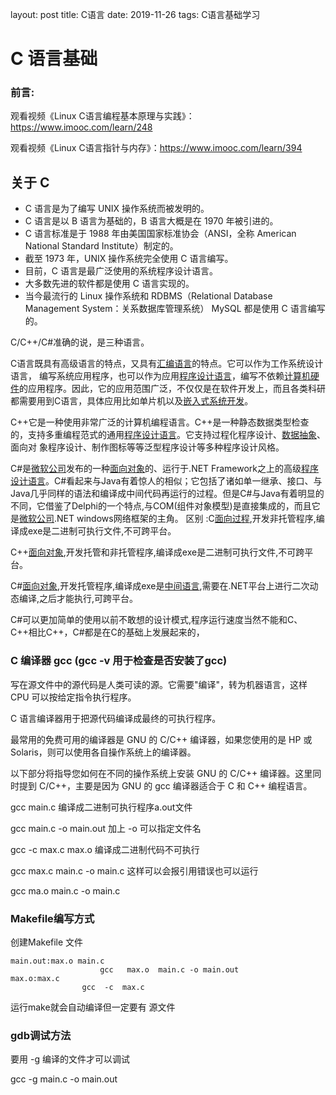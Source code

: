 layout: post
title: C语言
date: 2019-11-26 
tags: C语言基础学习 





# C 语言基础

### 前言:

 观看视频《Linux 				C语言编程基本原理与实践》：https://www.imooc.com/learn/248 				 

观看视频《Linux 				C语言指针与内存》：https://www.imooc.com/learn/394 			 		

## 关于 C

- C 语言是为了编写 UNIX 操作系统而被发明的。
- C 语言是以 B 语言为基础的，B 语言大概是在 1970 年被引进的。
- C 语言标准是于 1988 年由美国国家标准协会（ANSI，全称 American National Standard Institute）制定的。
- 截至 1973 年，UNIX 操作系统完全使用 C 语言编写。
- 目前，C 语言是最广泛使用的系统程序设计语言。
- 大多数先进的软件都是使用 C 语言实现的。
- 当今最流行的 Linux 操作系统和 RDBMS（Relational Database Management System：关系数据库管理系统） MySQL 都是使用 C 语言编写的。

C/C++/C#准确的说，是三种语言。

C语言既具有高级语言的特点，又具有[汇编语言](https://www.baidu.com/s?wd=汇编语言&tn=SE_PcZhidaonwhc_ngpagmjz&rsv_dl=gh_pc_zhidao)的特点。它可以作为工作系统设计语言， 编写系统应用程序，也可以作为应用[程序设计语言](https://www.baidu.com/s?wd=程序设计语言&tn=SE_PcZhidaonwhc_ngpagmjz&rsv_dl=gh_pc_zhidao)，编写不依赖[计算机硬件](https://www.baidu.com/s?wd=计算机硬件&tn=SE_PcZhidaonwhc_ngpagmjz&rsv_dl=gh_pc_zhidao)的应用程序。因此，它的应用范围广泛，不仅仅是在软件开发上，而且各类科研都需要用到C语言，具体应用比如单片机以及[嵌入式系统开发](https://www.baidu.com/s?wd=嵌入式系统开发&tn=SE_PcZhidaonwhc_ngpagmjz&rsv_dl=gh_pc_zhidao)。

C++它是一种使用非常广泛的计算机编程语言。C++是一种静态数据类型检查的，支持多重编程范式的通用[程序设计语言](https://www.baidu.com/s?wd=程序设计语言&tn=SE_PcZhidaonwhc_ngpagmjz&rsv_dl=gh_pc_zhidao)。它支持过程化程序设计、[数据抽象](https://www.baidu.com/s?wd=数据抽象&tn=SE_PcZhidaonwhc_ngpagmjz&rsv_dl=gh_pc_zhidao)、面向对 象程序设计、制作图标等等泛型程序设计等多种程序设计风格。

C#是[微软公司](https://www.baidu.com/s?wd=微软公司&tn=SE_PcZhidaonwhc_ngpagmjz&rsv_dl=gh_pc_zhidao)发布的一种[面向对象](https://www.baidu.com/s?wd=面向对象&tn=SE_PcZhidaonwhc_ngpagmjz&rsv_dl=gh_pc_zhidao)的、运行于.NET Framework之上的高级[程序设计语言](https://www.baidu.com/s?wd=程序设计语言&tn=SE_PcZhidaonwhc_ngpagmjz&rsv_dl=gh_pc_zhidao)。C#看起来与Java有着惊人的相似；它包括了诸如单一继承、接口、与Java几乎同样的语法和编译成中间代码再运行的过程。但是C#与Java有着明显的不同，它借鉴了Delphi的一个特点,与COM(组件对象模型)是直接集成的，而且它是[微软公司](https://www.baidu.com/s?wd=微软公司&tn=SE_PcZhidaonwhc_ngpagmjz&rsv_dl=gh_pc_zhidao).NET windows网络框架的主角。 区别 :C[面向过程](https://www.baidu.com/s?wd=面向过程&tn=SE_PcZhidaonwhc_ngpagmjz&rsv_dl=gh_pc_zhidao),开发非托管程序,编译成exe是二进制可执行文件,不可跨平台。

C++[面向对象](https://www.baidu.com/s?wd=面向对象&tn=SE_PcZhidaonwhc_ngpagmjz&rsv_dl=gh_pc_zhidao),开发托管和非托管程序,编译成exe是二进制可执行文件,不可跨平台。

C#[面向对象](https://www.baidu.com/s?wd=面向对象&tn=SE_PcZhidaonwhc_ngpagmjz&rsv_dl=gh_pc_zhidao),开发托管程序,编译成exe是[中间语言](https://www.baidu.com/s?wd=中间语言&tn=SE_PcZhidaonwhc_ngpagmjz&rsv_dl=gh_pc_zhidao),需要在.NET平台上进行二次动态编译,之后才能执行,可跨平台。

C#可以更加简单的使用以前不敢想的设计模式,程序运行速度当然不能和C、C++相比C++，C#都是在C的基础上发展起来的，



### C 编译器 gcc     (gcc -v 用于检查是否安装了gcc)

写在源文件中的源代码是人类可读的源。它需要"编译"，转为机器语言，这样 CPU 可以按给定指令执行程序。

C 语言编译器用于把源代码编译成最终的可执行程序。

最常用的免费可用的编译器是 GNU 的 C/C++ 编译器，如果您使用的是 HP 或 Solaris，则可以使用各自操作系统上的编译器。

以下部分将指导您如何在不同的操作系统上安装 GNU 的 C/C++ 编译器。这里同时提到 C/C++，主要是因为 GNU 的 gcc 编译器适合于 C 和 C++ 编程语言。



gcc main.c	编译成二进制可执行程序a.out文件

gcc main.c  -o  main.out     加上   -o  可以指定文件名

gcc   -c   max.c   max.o     编译成二进制代码不可执行

gcc    max.c  main.c   -o main.c   这样可以会报引用错误也可以运行

gcc    ma.o    main.c   -o  main.c

### Makefile编写方式

创建Makefile 文件

```
main.out:max.o main.c
					gcc   max.o  main.c -o main.out
max.o:max.c
				gcc  -c  max.c
```

运行make就会自动编译但一定要有 源文件



### gdb调试方法

要用   -g   编译的文件才可以调试

gcc  -g  main.c  -o main.out



 